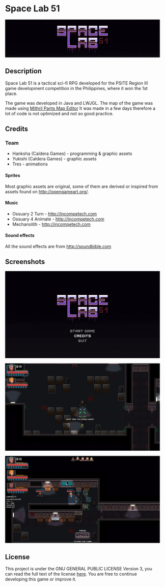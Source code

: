# Space Lab 51
![banner](banner.png)

## Description
Space Lab 51 is a tactical sci-fi RPG developed for the PSITE Region III
game development competition in the Philippines, where it won the 1st place.

The game was developed in Java and LWJGL. The map of the game was made using [Mithril Pants Map Editor]()
It was made in a few days therefore a lot of code is not optimized and
not so good practice.

## Credits
### Team
* Hanksha (Caldera Games) - programming & graphic assets
* Yukishi (Caldera Games) - graphic assets
* Tres - animations

#### Sprites
Most graphic assets are original, some of them are derived or inspired
from assets found on http://opengameart.org/.

#### Music
* Ossuary 2 Turn - http://incompetech.com
* Ossuary 4 Animate - http://incompetech.com
* Mechanolith - http://incompetech.com

#### Sound effects
All the sound effects are from http://soundbible.com

## Screenshots
![screenshot-1](screenshot-1.png)

![screenshot-2](screenshot-2.png)

![screenshot-3](screenshot-3.png)

## License
This project is under the GNU GENERAL PUBLIC LICENSE Version 3, you can read the
full text of the license [here](LICENSE.md). You are free to continue developing
this game or improve it.
